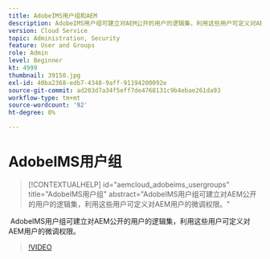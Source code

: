 ```yaml
---
title: AdobeIMS用户组和AEM
description: AdobeIMS用户组可建立对AEM公开的用户的逻辑集，利用这些用户可定义对AEM用户的微调权限。
version: Cloud Service
topic: Administration, Security
feature: User and Groups
role: Admin
level: Beginner
kt: 4999
thumbnail: 39150.jpg
exl-id: 40ba2368-edb7-4348-9aff-91194200092e
source-git-commit: ad203d7a34f5eff7de4768131c9b4ebae261da93
workflow-type: tm+mt
source-wordcount: '92'
ht-degree: 0%

---
```


# AdobeIMS用户组

>[!CONTEXTUALHELP]
>id="aemcloud_adobeims_usergroups"
>title="AdobeIMS用户组"
>abstract="AdobeIMS用户组可建立对AEM公开的用户的逻辑集，利用这些用户可定义对AEM用户的微调权限。"

 AdobeIMS用户组可建立对AEM公开的用户的逻辑集，利用这些用户可定义对AEM用户的微调权限。

>[!VIDEO](https://video.tv.adobe.com/v/39150/?quality=12&learn=on)
